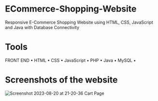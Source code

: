 # ECommerce-Shopping-Website
Responsive E-Commerce Shopping Website using HTML, CSS, JavaScript and Java with Database Connectivity

# Tools

FRONT END
• HTML
• CSS
• JavaScript
• PHP
• Java
• MySQL
• 

# Screenshots of the website

![Screenshot 2023-08-20 at 21-20-36 Cart Page](https://github.com/itsmesona09/ECommerce-Shopping-Website/assets/111109613/84e8d5d1-237c-4969-b12d-70d126169d25)

